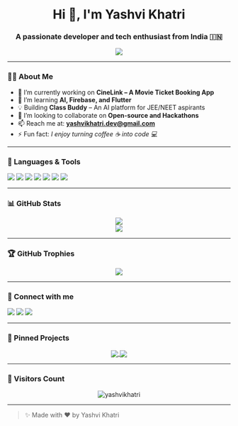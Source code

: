 <!-- Profile README Template by ChatGPT -->

<h1 align="center">Hi 👋, I'm Yashvi Khatri</h1>
<h3 align="center">A passionate developer and tech enthusiast from India 🇮🇳</h3>

<p align="center">
  <img src="https://readme-typing-svg.herokuapp.com/?lines=Full-stack+Developer;App+Developer;Tech+Explorer;Hackathon+Lover&center=true&width=440&height=45">
</p>

---

### 👩‍💻 About Me

- 🔭 I’m currently working on **CineLink – A Movie Ticket Booking App**
- 🌱 I’m learning **AI, Firebase, and Flutter**
- 💡 Building **Class Buddy** – An AI platform for JEE/NEET aspirants
- 👯 I’m looking to collaborate on **Open-source and Hackathons**
- 📫 Reach me at: **yashvikhatri.dev@gmail.com**
- ⚡ Fun fact: *I enjoy turning coffee ☕ into code 💻*

---

### 🚀 Languages & Tools

<p align="left">
  <img src="https://img.shields.io/badge/Python-FFD43B?style=for-the-badge&logo=python&logoColor=blue"/>
  <img src="https://img.shields.io/badge/Dart-0175C2?style=for-the-badge&logo=dart&logoColor=white"/>
  <img src="https://img.shields.io/badge/Flutter-02569B?style=for-the-badge&logo=flutter&logoColor=white"/>
  <img src="https://img.shields.io/badge/Java-ED8B00?style=for-the-badge&logo=java&logoColor=white"/>
  <img src="https://img.shields.io/badge/Next.js-black?style=for-the-badge&logo=next.js&logoColor=white"/>
  <img src="https://img.shields.io/badge/Firebase-FFCA28?style=for-the-badge&logo=firebase&logoColor=black"/>
  <img src="https://img.shields.io/badge/MongoDB-4EA94B?style=for-the-badge&logo=mongodb&logoColor=white"/>
</p>

---

### 📊 GitHub Stats

<p align="center">
  <img src="https://github-readme-stats.vercel.app/api?username=yashvikhatri&show_icons=true&theme=tokyonight&hide_title=true" />
  <br/>
  <img src="https://github-readme-streak-stats.herokuapp.com/?user=yashvikhatri&theme=tokyonight" />
</p>

---

### 🏆 GitHub Trophies

<p align="center">
  <img src="https://github-profile-trophy.vercel.app/?username=yashvikhatri&theme=monokai&no-frame=true&row=1&column=6" />
</p>

---

### 🔗 Connect with me

<p align="left">
  <a href="https://linkedin.com/in/yashvikhatri" target="_blank"><img src="https://img.shields.io/badge/LinkedIn-%230077B5.svg?&style=for-the-badge&logo=linkedin&logoColor=white"/></a>
  <a href="mailto:yashvikhatri.dev@gmail.com"><img src="https://img.shields.io/badge/Gmail-D14836?style=for-the-badge&logo=gmail&logoColor=white"/></a>
  <a href="https://instagram.com/your_instagram" target="_blank"><img src="https://img.shields.io/badge/Instagram-E4405F?style=for-the-badge&logo=instagram&logoColor=white"/></a>
</p>

---

### 📌 Pinned Projects

<p align="center">
  <a href="https://github.com/yashvikhatri/CineLink">
    <img align="center" src="https://github-readme-stats.vercel.app/api/pin/?username=yashvikhatri&repo=CineLink&theme=tokyonight" />
  </a>
  <a href="https://github.com/yashvikhatri/ClassBuddy">
    <img align="center" src="https://github-readme-stats.vercel.app/api/pin/?username=yashvikhatri&repo=ClassBuddy&theme=tokyonight" />
  </a>
</p>

---

### 🎉 Visitors Count

<p align="center">
  <img src="https://komarev.com/ghpvc/?username=yashvikhatri&label=Profile%20views&color=0e75b6&style=flat" alt="yashvikhatri" />
</p>

---

> ✨ Made with ❤️ by Yashvi Khatri
